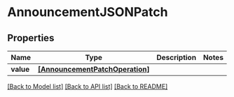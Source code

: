 # AnnouncementJSONPatch


## Properties
Name | Type | Description | Notes
------------ | ------------- | ------------- | -------------
**value** | [**[AnnouncementPatchOperation]**](AnnouncementPatchOperation.md) |  | 

[[Back to Model list]](../README.md#documentation-for-models) [[Back to API list]](../README.md#documentation-for-api-endpoints) [[Back to README]](../README.md)


